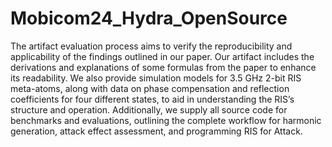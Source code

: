 # Mobicom24_Hydra_OpenSource

The artifact evaluation process aims to verify the reproducibility and applicability of the findings outlined in our paper. Our
artifact includes the derivations and explanations of some formulas from the paper to enhance its readability. We also provide
simulation models for 3.5 GHz 2-bit RIS meta-atoms, along with data on phase compensation and reflection coefficients
for four different states, to aid in understanding the RIS’s structure and operation. Additionally, we supply all source code
for benchmarks and evaluations, outlining the complete workflow for harmonic generation, attack effect assessment, and
programming RIS for Attack.
